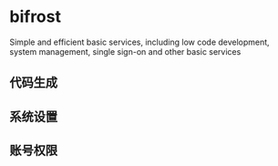 # bifrost

Simple and efficient basic services, including low code development, system management, single sign-on and other basic
services

## 代码生成

## 系统设置

## 账号权限
